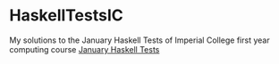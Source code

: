 # HaskellTestsIC

My solutions to the January Haskell Tests of Imperial College first year computing course
[January Haskell Tests](wp.doc.ic.ac.uk/ajf/haskell-tests/)
